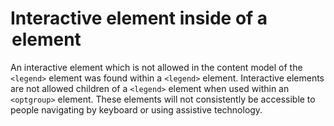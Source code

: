 # Interactive element inside of a <legend> element

An interactive element which is not allowed in the content model of the `<legend>` element was found within a `<legend>` element. Interactive elements are not allowed children of a `<legend>` element when used within an `<optgroup>` element. These elements will not consistently be accessible to people navigating by keyboard or using assistive technology.
